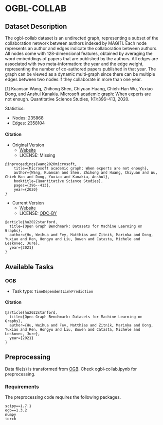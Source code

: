 # OGBL-COLLAB

## Dataset Description
The ogbl-collab dataset is an undirected graph, representing a subset of the collaboration network between authors indexed by MAG[1]. Each node represents an author and edges indicate the collaboration between authors. All nodes come with 128-dimensional features, obtained by averaging the word embeddings of papers that are published by the authors. All edges are associated with two meta-information: the year and the edge weight, representing the number of co-authored papers published in that year. The graph can be viewed as a dynamic multi-graph since there can be multiple edges between two nodes if they collaborate in more than one year.


[1] Kuansan Wang, Zhihong Shen, Chiyuan Huang, Chieh-Han Wu, Yuxiao Dong, and Anshul Kanakia. Microsoft academic graph: When experts are not enough. Quantitative Science Studies, 1(1):396–413, 2020.


Statistics:
- Nodes: 235868
- Edges: 2358104

#### Citation
- Original Version
  - [Website](https://direct.mit.edu/qss/article/1/1/396/15572/Microsoft-Academic-Graph-When-experts-are-not)
  - LICENSE: Missing
```
@inproceedings{wang2020microsoft,
    title={Microsoft academic graph: When experts are not enough},
    author={Wang, Kuansan and Shen, Zhihong and Huang, Chiyuan and Wu, Chieh-Han and Dong, Yuxiao and Kanakia, Anshul},
    booktitle={Quantitative Science Studies},
    pages={396--413},
    year={2020}
}
```
- Current Version
  - [Website](https://ogb.stanford.edu/docs/linkprop/)
  - LICENSE: [ODC-BY](https://ogb.stanford.edu/docs/linkprop/)
```
@article{hu2022stanford,
  title={Open Graph Benchmark: Datasets for Machine Learning on Graphs},
  author={Hu, Weihua and Fey, Matthias and Zitnik, Marinka and Dong, Yuxiao and Ren, Hongyu and Liu, Bowen and Catasta, Michele and Leskovec, Jure},
  year={2021}
}
```
## Available Tasks

### OGB

- Task type: `TimeDependentLinkPrediction`


#### Citation

```
@article{hu2022stanford,
  title={Open Graph Benchmark: Datasets for Machine Learning on Graphs},
  author={Hu, Weihua and Fey, Matthias and Zitnik, Marinka and Dong, Yuxiao and Ren, Hongyu and Liu, Bowen and Catasta, Michele and Leskovec, Jure},
  year={2021}
}
```

## Preprocessing

Data file(s) is transformed from [OGB](https://ogb.stanford.edu/). Check ogbl-collab.ipynb for preprocessing.


### Requirements

The preprocessing code requires the following packages.

```
scipy==1.7.1
ogb==1.3.2
numpy
torch
```
